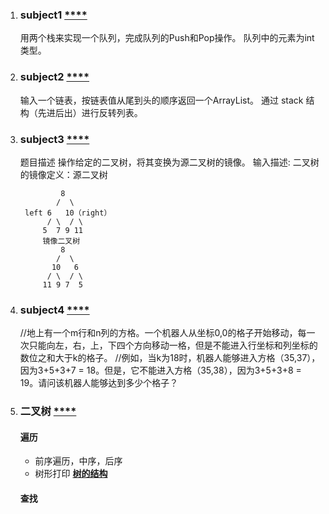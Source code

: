 1. ### subject1 [****](subject1)
    用两个栈来实现一个队列，完成队列的Push和Pop操作。 队列中的元素为int类型。
    
1. ### subject2 [****](subject2)
    输入一个链表，按链表值从尾到头的顺序返回一个ArrayList。
    通过 stack 结构（先进后出）进行反转列表。
    
1. ### subject3 [****](subject3)
    题目描述
    操作给定的二叉树，将其变换为源二叉树的镜像。
    输入描述:
    二叉树的镜像定义：源二叉树
    
        	    8
        	   /  \
        left 6   10（right）
        	 / \  / \
        	5  7 9 11
        	镜像二叉树
        	    8
        	   /  \
        	  10   6
        	 / \  / \
        	11 9 7  5
1. ### subject4 [****](subject4)
     //地上有一个m行和n列的方格。一个机器人从坐标0,0的格子开始移动，每一次只能向左，右，上，下四个方向移动一格，但是不能进入行坐标和列坐标的数位之和大于k的格子。
     //例如，当k为18时，机器人能够进入方格（35,37），因为3+5+3+7 = 18。但是，它不能进入方格（35,38），因为3+5+3+8 = 19。请问该机器人能够达到多少个格子？
1. ### 二叉树 [****](teng_xun_te_tang/tree)
   #### 遍历
   + 前序遍历，中序，后序
   + 树形打印
        [**树的结构**](picture/201812271.png)
   #### 查找